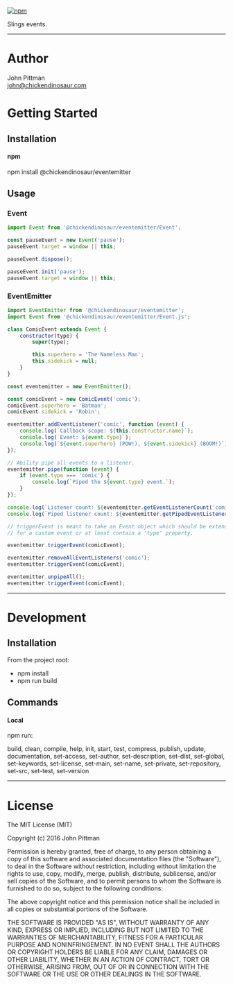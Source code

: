 [![npm](https://img.shields.io/npm/v/npm.svg)](https://www.npmjs.com/package/@chickendinosaur/eventemitter)

Slings events.

---  

# Author  

John Pittman  
john@chickendinosaur.com  

# Getting Started  

## Installation

#### npm  

npm install @chickendinosaur/eventemitter  

## Usage

### Event
```javascript 
import Event from '@chickendinosaur/eventemitter/Event';

const pauseEvent = new Event('pause');
pauseEvent.target = window || this;

pauseEvent.dispose();

pauseEvent.init('pause');
pauseEvent.target = window || this;
```

### EventEmitter
```javascript 
import EventEmitter from '@chickendinosaur/eventemitter';
import Event from '@chickendinosaur/eventemitter/Event.js';

class ComicEvent extends Event {
	constructor(type) {
		super(type);

		this.superhero = 'The Nameless Man';
		this.sidekick = null;
	}
}

const eventemitter = new EventEmitter();

const comicEvent = new ComicEvent('comic');
comicEvent.superhero = 'Batman';
comicEvent.sidekick = 'Robin';

eventemitter.addEventListener('comic', function (event) {
	console.log(`Callback scope: ${this.constructor.name}`);
	console.log(`Event: ${event.type}`);
	console.log(`${event.superhero} (POW!), ${event.sidekick} (BOOM!)`);
});

// Ability pipe all events to a listener.
eventemitter.pipe(function (event) {
	if (event.type === 'comic') {
		console.log(`Piped the ${event.type} event.`);
	}
});

console.log(`Listener count: ${eventemitter.getEventListenerCount('comic')}`);
console.log(`Piped listener count: ${eventemitter.getPipedEventListenerCount()}`);

// triggerEvent is meant to take an Event object which should be extended
// for a custom event or at least contain a 'type' property.

eventemitter.triggerEvent(comicEvent);

eventemitter.removeAllEventListeners('comic');
eventemitter.triggerEvent(comicEvent);

eventemitter.unpipeAll();
eventemitter.triggerEvent(comicEvent);
```
---  

# Development  

## Installation  

From the project root:

* npm install
* npm run build

## Commands  

#### Local

npm run:

build, clean, compile, help, init, start, test, compress, publish, update, documentation, set-access, set-author, set-description, set-dist, set-global, set-keywords, set-license, set-main, set-name, set-private, set-repository, set-src, set-test, set-version

---  

# License  

The MIT License (MIT)

Copyright (c) 2016 John Pittman

Permission is hereby granted, free of charge, to any person obtaining a copy
of this software and associated documentation files (the "Software"), to deal
in the Software without restriction, including without limitation the rights
to use, copy, modify, merge, publish, distribute, sublicense, and/or sell
copies of the Software, and to permit persons to whom the Software is
furnished to do so, subject to the following conditions:

The above copyright notice and this permission notice shall be included in all
copies or substantial portions of the Software.

THE SOFTWARE IS PROVIDED "AS IS", WITHOUT WARRANTY OF ANY KIND, EXPRESS OR
IMPLIED, INCLUDING BUT NOT LIMITED TO THE WARRANTIES OF MERCHANTABILITY,
FITNESS FOR A PARTICULAR PURPOSE AND NONINFRINGEMENT. IN NO EVENT SHALL THE
AUTHORS OR COPYRIGHT HOLDERS BE LIABLE FOR ANY CLAIM, DAMAGES OR OTHER
LIABILITY, WHETHER IN AN ACTION OF CONTRACT, TORT OR OTHERWISE, ARISING FROM,
OUT OF OR IN CONNECTION WITH THE SOFTWARE OR THE USE OR OTHER DEALINGS IN THE
SOFTWARE.
